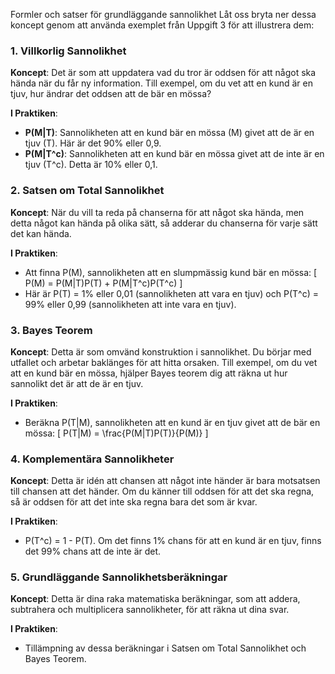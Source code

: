 Formler och satser för grundläggande sannolikhet
Låt oss bryta ner dessa koncept genom att använda exemplet från Uppgift 3 för att illustrera dem:

### 1. Villkorlig Sannolikhet
**Koncept**: Det är som att uppdatera vad du tror är oddsen för att något ska hända när du får ny information. Till exempel, om du vet att en kund är en tjuv, hur ändrar det oddsen att de bär en mössa?

**I Praktiken**:
- **P(M|T)**: Sannolikheten att en kund bär en mössa (M) givet att de är en tjuv (T). Här är det 90% eller 0,9.
- **P(M|T^c)**: Sannolikheten att en kund bär en mössa givet att de inte är en tjuv (T^c). Detta är 10% eller 0,1.

### 2. Satsen om Total Sannolikhet
**Koncept**: När du vill ta reda på chanserna för att något ska hända, men detta något kan hända på olika sätt, så adderar du chanserna för varje sätt det kan hända.

**I Praktiken**:
- Att finna P(M), sannolikheten att en slumpmässig kund bär en mössa:
  \[ P(M) = P(M|T)P(T) + P(M|T^c)P(T^c) \]
- Här är P(T) = 1% eller 0,01 (sannolikheten att vara en tjuv) och P(T^c) = 99% eller 0,99 (sannolikheten att inte vara en tjuv).

### 3. Bayes Teorem
**Koncept**: Detta är som omvänd konstruktion i sannolikhet. Du börjar med utfallet och arbetar baklänges för att hitta orsaken. Till exempel, om du vet att en kund bär en mössa, hjälper Bayes teorem dig att räkna ut hur sannolikt det är att de är en tjuv.

**I Praktiken**:
- Beräkna P(T|M), sannolikheten att en kund är en tjuv givet att de bär en mössa:
  \[ P(T|M) = \frac{P(M|T)P(T)}{P(M)} \]

### 4. Komplementära Sannolikheter
**Koncept**: Detta är idén att chansen att något inte händer är bara motsatsen till chansen att det händer. Om du känner till oddsen för att det ska regna, så är oddsen för att det inte ska regna bara det som är kvar.

**I Praktiken**:
- P(T^c) = 1 - P(T). Om det finns 1% chans för att en kund är en tjuv, finns det 99% chans att de inte är det.

### 5. Grundläggande Sannolikhetsberäkningar
**Koncept**: Detta är dina raka matematiska beräkningar, som att addera, subtrahera och multiplicera sannolikheter, för att räkna ut dina svar.

**I Praktiken**:
- Tillämpning av dessa beräkningar i Satsen om Total Sannolikhet och Bayes Teorem.
